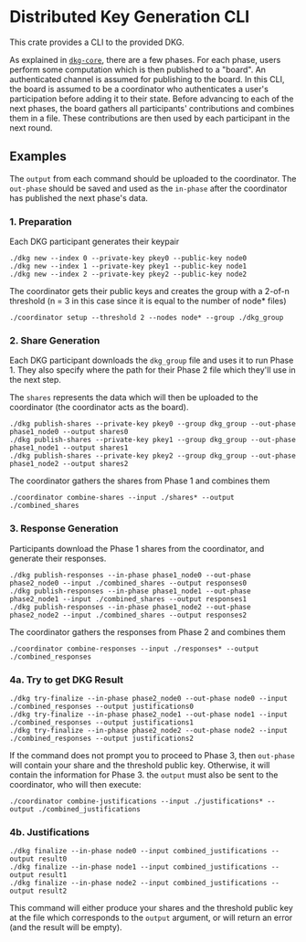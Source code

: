 # Distributed Key Generation CLI

This crate provides a CLI to the provided DKG. 

As explained in [`dkg-core`](../dkg-core), there are a few phases. For each phase, users perform some computation which is then published to a "board". An authenticated channel is assumed for publishing to the board. In this CLI, the board is assumed to be a coordinator who authenticates a user's participation before adding it to their state. Before advancing to each of the next phases, the board gathers all participants' contributions and combines them in a file. These contributions are then used by each participant in the next round.

## Examples

The `output` from each command should be uploaded to the coordinator. The `out-phase` should be saved and used as the `in-phase` after the coordinator has published the next phase's data.

### 1. Preparation

Each DKG participant generates their keypair

```
./dkg new --index 0 --private-key pkey0 --public-key node0
./dkg new --index 1 --private-key pkey1 --public-key node1
./dkg new --index 2 --private-key pkey2 --public-key node2
```

The coordinator gets their public keys and creates the group with a 2-of-n threshold (n = 3 in this case since it is equal to the number of node\* files)

```
./coordinator setup --threshold 2 --nodes node* --group ./dkg_group
```

### 2. Share Generation

Each DKG participant downloads the `dkg_group` file and uses it to run Phase 1. They also specify
where the path for their Phase 2 file which they'll use in the next step. 

The `shares` represents the data which will then be uploaded to the coordinator (the coordinator acts as the board).

```
./dkg publish-shares --private-key pkey0 --group dkg_group --out-phase phase1_node0 --output shares0
./dkg publish-shares --private-key pkey1 --group dkg_group --out-phase phase1_node1 --output shares1
./dkg publish-shares --private-key pkey2 --group dkg_group --out-phase phase1_node2 --output shares2
```

The coordinator gathers the shares from Phase 1 and combines them

```
./coordinator combine-shares --input ./shares* --output ./combined_shares
```

### 3. Response Generation

Participants download the Phase 1 shares from the coordinator, and generate their responses.

```
./dkg publish-responses --in-phase phase1_node0 --out-phase phase2_node0 --input ./combined_shares --output responses0
./dkg publish-responses --in-phase phase1_node1 --out-phase phase2_node1 --input ./combined_shares --output responses1
./dkg publish-responses --in-phase phase1_node2 --out-phase phase2_node2 --input ./combined_shares --output responses2
```

The coordinator gathers the responses from Phase 2 and combines them

```
./coordinator combine-responses --input ./responses* --output ./combined_responses
```

### 4a. Try to get DKG Result 

```
./dkg try-finalize --in-phase phase2_node0 --out-phase node0 --input ./combined_responses --output justifications0
./dkg try-finalize --in-phase phase2_node1 --out-phase node1 --input ./combined_responses --output justifications1
./dkg try-finalize --in-phase phase2_node2 --out-phase node2 --input ./combined_responses --output justifications2
```

If the command does not prompt you to proceed to Phase 3, then `out-phase` will contain your share and the threshold public key.
Otherwise, it will contain the information for Phase 3. the `output` must also be sent to the coordinator, who will then execute:

```
./coordinator combine-justifications --input ./justifications* --output ./combined_justifications
```

### 4b. Justifications 

```
./dkg finalize --in-phase node0 --input combined_justifications --output result0
./dkg finalize --in-phase node1 --input combined_justifications --output result1
./dkg finalize --in-phase node2 --input combined_justifications --output result2
```

This command will either produce your shares and the threshold public key at the file which corresponds to the `output` argument, or will
return an error (and the result will be empty).
